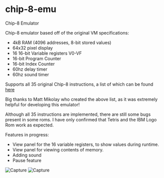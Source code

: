 # chip-8-emu
Chip-8 Emulator

Chip-8 emulator based off of the original VM specifications:
  - 4kB RAM (4096 addresses, 8-bit stored values)
  - 64x32 pixel display
  - 16 16-bit Variable registers V0-VF
  - 16-bit Program Counter
  - 16-bit Index Counter
  - 60hz delay timer
  - 60hz sound timer

Supports all 35 original Chip-8 instructions, a list of which can be found [here](https://github.com/mattmikolay/chip-8/wiki/CHIP%E2%80%908-Instruction-Set)

Big thanks to Matt Mikolay who created the above list, as it was extremely helpful for developing this emulator!

Although all 35 instructions are implemented, there are still some bugs present in some roms. I have only confirmed that Tetris and the IBM Logo Rom work as expected.

Features in progress:
  - View panel for the 16 variable registers, to show values during runtime. 
  - View panel for viewing contents of memory.
  - Adding sound
  - Pause feature

![Capture](https://user-images.githubusercontent.com/33639246/116004825-6e1f2600-a5b9-11eb-8876-5bf1c1a4dac5.JPG)
![Capture](https://user-images.githubusercontent.com/33639246/113223386-e6eec480-923d-11eb-8411-ddf3da644aa2.JPG)
